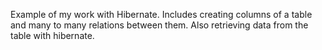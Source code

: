Example of my work with Hibernate. Includes creating columns of a table and many to many relations between them. Also retrieving data from the table with hibernate.

